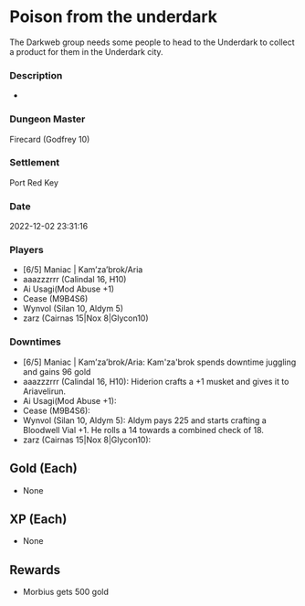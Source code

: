 # Poison from the underdark
The Darkweb group needs some people to head to the Underdark to collect a product for them in the Underdark city.
### Description
-
### Dungeon Master
Firecard (Godfrey 10)
### Settlement
Port Red Key
### Date
2022-12-02 23:31:16
### Players
* [6/5] Maniac | Kam’za’brok/Aria
* aaazzzrrr (Calindal 16, H10)
* Ai Usagi(Mod Abuse +1)
* Cease (M9B4S6)
* Wynvol (Silan 10, Aldym 5)
* zarz (Cairnas 15|Nox 8|Glycon10)
### Downtimes
* [6/5] Maniac | Kam’za’brok/Aria: Kam'za'brok spends downtime juggling and gains 96 gold
* aaazzzrrr (Calindal 16, H10): Hiderion crafts a +1 musket and gives it to Ariavelirun.
* Ai Usagi(Mod Abuse +1): 
* Cease (M9B4S6): 
* Wynvol (Silan 10, Aldym 5): Aldym pays 225 and starts crafting a Bloodwell Vial +1. He rolls a 14 towards a combined check of 18.
* zarz (Cairnas 15|Nox 8|Glycon10): 
## Gold (Each)
* None
## XP (Each)
* None
## Rewards
* Morbius gets 500 gold